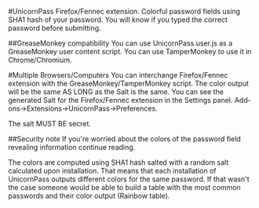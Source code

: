 #UnicornPass
Firefox/Fennec extension.
Colorful password fields using SHA1 hash of your password. You will know if you typed the correct password before submitting.

##GreaseMonkey compatibility
You can use UnicornPass.user.js as a GreaseMonkey user content script. You can use TamperMonkey to use it in Chrome/Chromium.

#Multiple Browsers/Computers
You can interchange Firefox/Fennec extension with the GreaseMonkey/TamperMonkey script. The color output will be the same AS LONG as the Salt is the same. You can see the generated Salt for the Firefox/Fennec extension in the Settings panel. Add-ons->Extensions->UnicornPass->Preferences.

The salt MUST BE secret.

##Security note
If you're worried about the colors of the password field revealing information continue reading.

The colors are computed using SHA1 hash salted with a random salt calculated upon installation. That means that each installation of UnicornPass outputs different colors for the same password. If that wasn't the case someone would be able to build a table with the most common passwords and their color output (Rainbow table).
